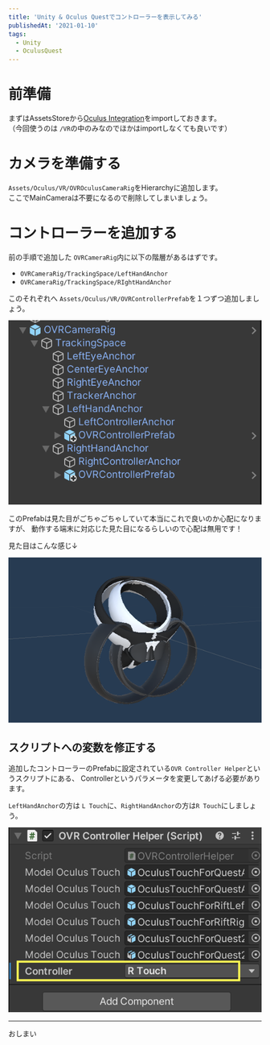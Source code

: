 ```yaml
---
title: 'Unity & Oculus Questでコントローラーを表示してみる'
publishedAt: '2021-01-10'
tags:
  - Unity
  - OculusQuest
---
```


# 前準備
まずはAssetsStoreから[Oculus Integration](https://assetstore.unity.com/packages/tools/integration/oculus-integration-82022)をimportしておきます。  
（今回使うのは `/VR`の中のみなのでほかはimportしなくても良いです）


# カメラを準備する

`Assets/Oculus/VR/OVROculusCameraRig`をHierarchyに追加します。  
ここでMainCameraは不要になるので削除してしまいましょう。

# コントローラーを追加する

前の手順で追加した `OVRCameraRig`内に以下の階層があるはずです。

- `OVRCameraRig/TrackingSpace/LeftHandAnchor`
- `OVRCameraRig/TrackingSpace/RIghtHandAnchor`

このそれぞれへ `Assets/Oculus/VR/OVRControllerPrefab`を１つずつ追加しましょう。

![](/static/unity_display_oculus_controller/add_to_hierarchy.png?w=300)

このPrefabは見た目がごちゃごちゃしていて本当にこれで良いのか心配になりますが、
動作する端末に対応じた見た目になるらしいので心配は無用です！

見た目はこんな感じ↓

![](/static/unity_display_oculus_controller/controller_prefab.png?w=300)

## スクリプトへの変数を修正する
追加したコントローラーのPrefabに設定されている`OVR Controller Helper`というスクリプトにある、
Controllerというパラメータを変更してあげる必要があります。

`LeftHandAnchor`の方は `L Touch`に、`RightHandAnchor`の方は`R Touch`にしましょう。

![](/static/unity_display_oculus_controller/set_script_param.png?w=300)

---

おしまい
